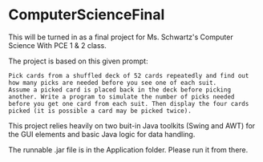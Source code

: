 # ComputerScienceFinal
This will be turned in as a final project for Ms. Schwartz's Computer Science With PCE 1 & 2 class.
	
The project is based on this given prompt:

	Pick cards from a shuffled deck of 52 cards repeatedly and find out how many picks are needed before you see one of each suit.
	Assume a picked card is placed back in the deck before picking another. Write a program to simulate the number of picks needed
	before you get one card from each suit. Then display the four cards picked (it is possible a card may be picked twice). 
	
	
This project relies heavily on two buit-in Java toolkits (Swing and AWT) for the GUI elements and basic Java logic for data handling.

The runnable .jar file is in the Application folder. Please run it from there.
